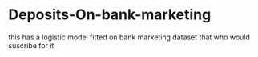 # Deposits-On-bank-marketing
this has a logistic model fitted on bank marketing dataset that who would suscribe for it 
